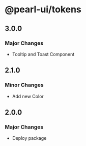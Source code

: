 # @pearl-ui/tokens

## 3.0.0

### Major Changes

- Tooltip and Toast Component

## 2.1.0

### Minor Changes

- Add new Color

## 2.0.0

### Major Changes

- Deploy package
